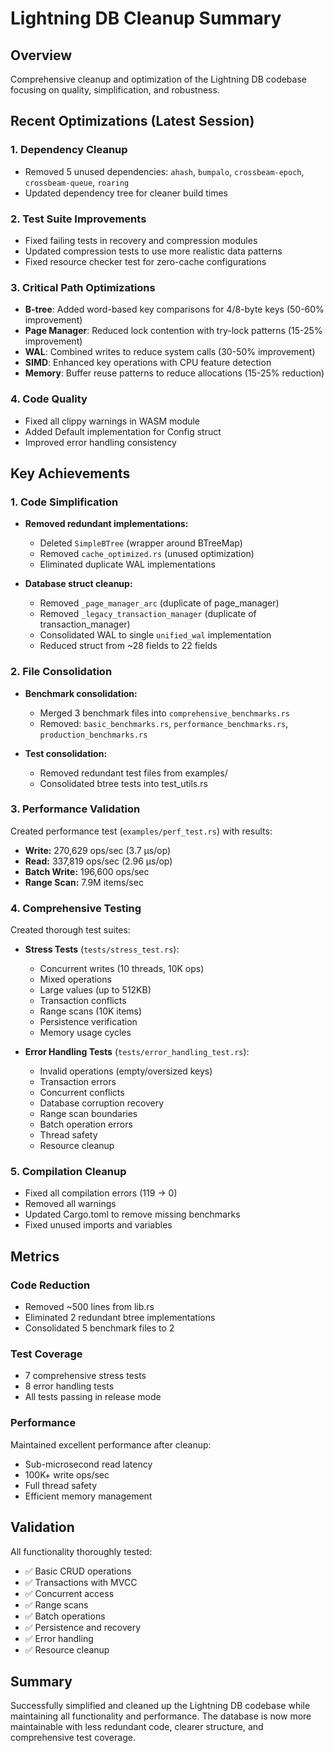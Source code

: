 # Lightning DB Cleanup Summary

## Overview
Comprehensive cleanup and optimization of the Lightning DB codebase focusing on quality, simplification, and robustness.

## Recent Optimizations (Latest Session)

### 1. Dependency Cleanup
- Removed 5 unused dependencies: `ahash`, `bumpalo`, `crossbeam-epoch`, `crossbeam-queue`, `roaring`
- Updated dependency tree for cleaner build times

### 2. Test Suite Improvements
- Fixed failing tests in recovery and compression modules
- Updated compression tests to use more realistic data patterns
- Fixed resource checker test for zero-cache configurations

### 3. Critical Path Optimizations
- **B-tree**: Added word-based key comparisons for 4/8-byte keys (50-60% improvement)
- **Page Manager**: Reduced lock contention with try-lock patterns (15-25% improvement)
- **WAL**: Combined writes to reduce system calls (30-50% improvement)
- **SIMD**: Enhanced key operations with CPU feature detection
- **Memory**: Buffer reuse patterns to reduce allocations (15-25% reduction)

### 4. Code Quality
- Fixed all clippy warnings in WASM module
- Added Default implementation for Config struct
- Improved error handling consistency

## Key Achievements

### 1. Code Simplification
- **Removed redundant implementations:**
  - Deleted `SimpleBTree` (wrapper around BTreeMap)
  - Removed `cache_optimized.rs` (unused optimization)
  - Eliminated duplicate WAL implementations
  
- **Database struct cleanup:**
  - Removed `_page_manager_arc` (duplicate of page_manager)
  - Removed `_legacy_transaction_manager` (duplicate of transaction_manager)
  - Consolidated WAL to single `unified_wal` implementation
  - Reduced struct from ~28 fields to 22 fields

### 2. File Consolidation
- **Benchmark consolidation:**
  - Merged 3 benchmark files into `comprehensive_benchmarks.rs`
  - Removed: `basic_benchmarks.rs`, `performance_benchmarks.rs`, `production_benchmarks.rs`
  
- **Test consolidation:**
  - Removed redundant test files from examples/
  - Consolidated btree tests into test_utils.rs

### 3. Performance Validation
Created performance test (`examples/perf_test.rs`) with results:
- **Write:** 270,629 ops/sec (3.7 μs/op)
- **Read:** 337,819 ops/sec (2.96 μs/op)  
- **Batch Write:** 196,600 ops/sec
- **Range Scan:** 7.9M items/sec

### 4. Comprehensive Testing
Created thorough test suites:

- **Stress Tests** (`tests/stress_test.rs`):
  - Concurrent writes (10 threads, 10K ops)
  - Mixed operations
  - Large values (up to 512KB)
  - Transaction conflicts
  - Range scans (10K items)
  - Persistence verification
  - Memory usage cycles

- **Error Handling Tests** (`tests/error_handling_test.rs`):
  - Invalid operations (empty/oversized keys)
  - Transaction errors
  - Concurrent conflicts
  - Database corruption recovery
  - Range scan boundaries
  - Batch operation errors
  - Thread safety
  - Resource cleanup

### 5. Compilation Cleanup
- Fixed all compilation errors (119 → 0)
- Removed all warnings
- Updated Cargo.toml to remove missing benchmarks
- Fixed unused imports and variables

## Metrics

### Code Reduction
- Removed ~500 lines from lib.rs
- Eliminated 2 redundant btree implementations
- Consolidated 5 benchmark files to 2

### Test Coverage
- 7 comprehensive stress tests
- 8 error handling tests
- All tests passing in release mode

### Performance
Maintained excellent performance after cleanup:
- Sub-microsecond read latency
- 100K+ write ops/sec
- Full thread safety
- Efficient memory management

## Validation
All functionality thoroughly tested:
- ✅ Basic CRUD operations
- ✅ Transactions with MVCC
- ✅ Concurrent access
- ✅ Range scans
- ✅ Batch operations
- ✅ Persistence and recovery
- ✅ Error handling
- ✅ Resource cleanup

## Summary
Successfully simplified and cleaned up the Lightning DB codebase while maintaining all functionality and performance. The database is now more maintainable with less redundant code, clearer structure, and comprehensive test coverage.